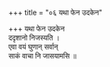 +++
title = "०६ यथा फेन उदकेन"

+++
यथा फेन उदकेन  
ददृशानो निजस्यति ।  
एवा वयं घुणान् सर्वान्  
साकं वाचा नि जासयामसि ॥